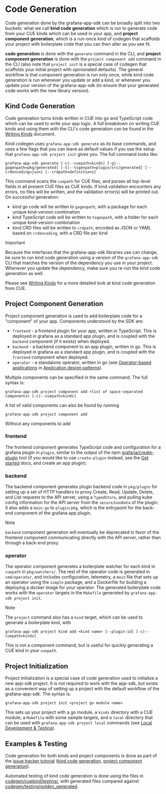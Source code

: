 # Code Generation

Code generation done by the grafana-app-sdk can be broadly split into two buckets: what we call **kind code generation** which is run to generate code from your CUE kinds which can be used in your app, and **project component generation**, which is a run-once kind of codegen that scaffolds your project with boilerplate code that you can then alter as you see fit.

**code generation** is done with the `generate` command in the CLI, and **project component generation** is done with the `project component add` command in the CLI (also note that `project init` is a special case of codegen that scaffolds your initial project with opinionated defaults). The general workflow is that component generation is run only once, while kind code generation is run whenever you update or add a kind, or whenever you update your version of the grafana-app-sdk (to ensure that your generated code works with the new library version).

## Kind Code Generation

Code generation turns kinds written in CUE into go and TypeScript code which can be used to write your app logic. 
A full breakdown on writing CUE kinds and using them with the CLI's code generation can be found in the [Writing Kinds](./custom-kinds/writing-kinds.md) document.

Kind codegen uses `grafana-app-sdk generate` as its base commands, and uses a few flags that you can leave as default values if you use the setup that `grafana-app-sdk project init` gives you. The full command looks like:
```
grafana-app-sdk generate [-c|--cuepath=kinds] [-g|--gogenpath=pkg/generated] [-t|--tsgenpath=plugin/src/generated] [--crdencoding=json] [--crdpath=definitions]
```
This command scans the `cuepath` for CUE files, and parses all top-level fields in all present CUE files as CUE kinds. If kind validation encounters any errors, no files will be written, and the validation error(s) will be printed out. On successful generation: 
* kind go code will be written to `gogenpath`, with a package for each unique kind-version combination
* kind TypeScript code will be written to `tsgenpath`, with a folder for each unique kind-version combination
* kind CRD files will be written to `crdpath`, encoded as JSON or YAML based on `crdencoding`, with a CRD file per kind

> [!IMPORTANT]
> Because the interfaces that the grafana-app-sdk libraries use can change, be sure to run kind code generation using a version of the `grafana-app-sdk` CLI that matches the version of the dependency you use in your project. Whenever you update the dependency, make sure you re-run the kind code generation as well.

Please see [Writing Kinds](./custom-kinds/writing-kinds.md) for a more detailed look at kind code generation from CUE.

## Project Component Generation

Project component generation is used to add boilerplate code for a "component" of your app. Components understood by the SDK are:
* `frontend` - a frontend plugin for your app, written in TypeScript. This is deployed in grafana as a standard app plugin, and is coupled with the `backend` component (if it exists) when deployed.
* `backend` - a backend component to an app plugin, written in go. This is deployed in grafana as a standard app plugin, and is coupled with the `frontend` component when deployed.
* `operator` - a standalone operator, written in go (see [Operator-based applications](./application-design/README.md#operator-based-applications) in [Application design patterns](./application-design/README.md)).

Multiple components can be specified in the same command. The full syntax is:
```
grafana-app-sdk project component add <list of space-separated components> [-c|--cuepath=kinds]
```

A list of valid components can also be found by running 
```
grafana-app-sdk project component add
```
Without any components to add

### frontend

The frontend component generates TypeScript code and configuration for a grafana plugin in `plugin`, similar to the output of the npm [grafana/create-plugin](https://www.npmjs.com/package/@grafana/create-plugin) tool (if you would like to use `create-plugin` instead, see the [Get started](https://grafana.com/developers/plugin-tools/) docs, and create an app plugin).

### backend

The backend component generates plugin backend code in `pkg/plugin` for setting up a set of HTTP handlers to proxy Create, Read, Update, Delete, and List requests to the API server, using a `TypedStore`, and pulling kube config information for the API server from the `secureJsonData` of the plugin. It also adds a `main.go` to `plugin/pkg`, which is the entrypoint for the back-end component of the grafana app plugin.

> [!NOTE]
> `backend` component generation will eventually be deprecated in favor of the frontend component communicating directly with the API server, rather than through a back-end proxy.

### operator

The operator component generates a boilerplate watcher for each kind in `cuepath` in `pkg/watchers/`. The rest of the operator code is generated in `cmd/operator`, and includes configuration, telemetry, a `main` file that sets up an operator using the `simple` package, and a Dockerfile for building a deploying a docker image for your operator. The generated boilerplate code works with the `operator` targets in the `Makefile` generated by `grafana-app-sdk project init`.

> [!NOTE]
> The `project` command also has a `kind` target, which can be used to generate a boilerplate kind, with
> ```
> grafana-app-sdk project kind add <kind name> [--plugin-id] [-c|--cuepath=kinds]
> ```
> This is not a component command, but is useful for quickly generating a CUE kind in your `cuepath`.

## Project Initialization

Project initialization is a special case of code generation used to initialize a new app-sdk project. It is not required to work with the app-sdk, but exists as a convenient way of setting up a project with the default workflow of the grafana-app-sdk. The syntax is:
```
grafana-app-sdk project init <project go module name>
```
This sets up your project with a go module, a `kinds` directory with a CUE module, a `Makefile` with some sample targets, and a `local` directory that can be used with `grafana-app-sdk project local` commands (see [Local Development & Testing](./local-development.md)).

## Examples & Testing

Code generation for both kinds and project components is done as part of the [issue tracker tutorial](./tutorials/issue-tracker/README.md) ([kind code generation](./tutorials/issue-tracker/03-generate-kind-code.md), [project component generation](./tutorials/issue-tracker/04-boilerplate.md)).

Automated testing of kind code generation is done using the files in [codegen/cuekind/testing/](../codegen/cuekind/testing/), with generated files compared against [codegen/testing/golden_generated](../codegen/testing/golden_generated/).
